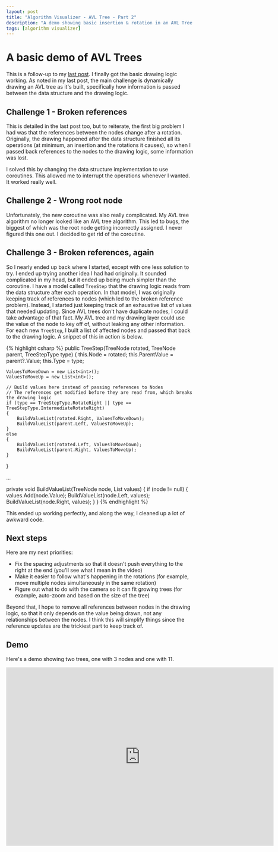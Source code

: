 ```yaml
---
layout: post
title: "Algorithm Visualizer - AVL Tree - Part 2"
description: "A demo showing basic insertion & rotation in an AVL Tree."
tags: [algorithm visualizer]
---
```


# A basic demo of AVL Trees

This is a follow-up to my [last post](https://planetlotus.github.io/2020/06/14/algorithm-visualizer-avl-tree-part-1.html). I finally got the basic drawing logic working. As noted in my last post, the main challenge is dynamically drawing an AVL tree as it's built, specifically how information is passed between the data structure and the drawing logic.

## Challenge 1 - Broken references

This is detailed in the last post too, but to reiterate, the first big problem I had was that the references between the nodes change after a rotation. Originally, the drawing happened after the data structure finished all its operations (at minimum, an insertion and the rotations it causes), so when I passed back references to the nodes to the drawing logic, some information was lost.

I solved this by changing the data structure implementation to use coroutines. This allowed me to interrupt the operations whenever I wanted. It worked really well.

## Challenge 2 - Wrong root node

Unfortunately, the new coroutine was also really complicated. My AVL tree algorithm no longer looked like an AVL tree algorithm. This led to bugs, the biggest of which was the root node getting incorrectly assigned. I never figured this one out. I decided to get rid of the coroutine.

## Challenge 3 - Broken references, again

So I nearly ended up back where I started, except with one less solution to try. I ended up trying another idea I had had originally. It sounded complicated in my head, but it ended up being much simpler than the coroutine. I have a model called `TreeStep` that the drawing logic reads from the data structure after each operation. In that model, I was originally keeping track of references to nodes (which led to the broken reference problem). Instead, I started just keeping track of an exhaustive list of values that needed updating. Since AVL trees don't have duplicate nodes, I could take advantage of that fact. My AVL tree and my drawing layer could use the value of the node to key off of, without leaking any other information. For each new `TreeStep`, I built a list of affected nodes and passed that back to the drawing logic. A snippet of this in action is below.

{% highlight csharp %}
public TreeStep(TreeNode rotated, TreeNode parent, TreeStepType type)
{
    this.Node = rotated;
    this.ParentValue = parent?.Value;
    this.Type = type;

    ValuesToMoveDown = new List<int>();
    ValuesToMoveUp = new List<int>();

    // Build values here instead of passing references to Nodes
    // The references get modified before they are read from, which breaks the drawing logic
    if (type == TreeStepType.RotateRight || type == TreeStepType.IntermediateRotateRight)
    {
        BuildValueList(rotated.Right, ValuesToMoveDown);
        BuildValueList(parent.Left, ValuesToMoveUp);
    }
    else
    {
        BuildValueList(rotated.Left, ValuesToMoveDown);
        BuildValueList(parent.Right, ValuesToMoveUp);
    }
}

...

private void BuildValueList(TreeNode node, List<int> values)
{
    if (node != null)
    {
        values.Add(node.Value);
        BuildValueList(node.Left, values);
        BuildValueList(node.Right, values);
    }
}
{% endhighlight %}

This ended up working perfectly, and along the way, I cleaned up a lot of awkward code.

## Next steps

Here are my next priorities:

* Fix the spacing adjustments so that it doesn't push everything to the right at the end (you'll see what I mean in the video)
* Make it easier to follow what's happening in the rotations (for example, move multiple nodes simultaneously in the same rotation)
* Figure out what to do with the camera so it can fit growing trees (for example, auto-zoom and based on the size of the tree)

Beyond that, I hope to remove all references between nodes in the drawing logic, so that it only depends on the value being drawn, not any relationships between the nodes. I think this will simplify things since the reference updates are the trickiest part to keep track of.

## Demo

Here's a demo showing two trees, one with 3 nodes and one with 11.

<iframe width="720" height="480" src="https://www.youtube.com/embed/AXq2ZJCxIus" frameborder="0" allow="accelerometer; autoplay; encrypted-media; gyroscope; picture-in-picture" allowfullscreen></iframe>
